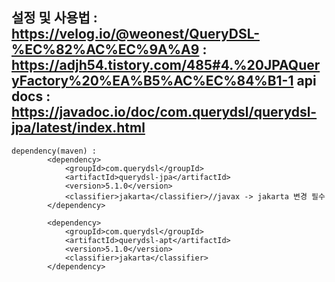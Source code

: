 설정 및 사용법 : https://velog.io/@weonest/QueryDSL-%EC%82%AC%EC%9A%A9
              : https://adjh54.tistory.com/485#4.%20JPAQueryFactory%20%EA%B5%AC%EC%84%B1-1
api docs : https://javadoc.io/doc/com.querydsl/querydsl-jpa/latest/index.html
-----

```
dependency(maven) : 
        <dependency>
            <groupId>com.querydsl</groupId>
            <artifactId>querydsl-jpa</artifactId>
            <version>5.1.0</version>
            <classifier>jakarta</classifier>//javax -> jakarta 변경 필수
        </dependency>

        <dependency>
            <groupId>com.querydsl</groupId>
            <artifactId>querydsl-apt</artifactId>
            <version>5.1.0</version>
            <classifier>jakarta</classifier>
        </dependency>
```
